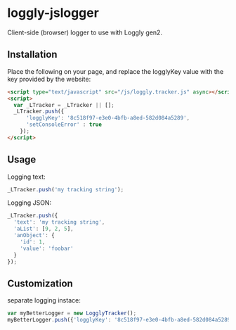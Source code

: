loggly-jslogger
===============

Client-side (browser) logger to use with Loggly gen2.

Installation
------------

Place the following on your page, and replace the logglyKey value with the key provided by the website:
```html
<script type="text/javascript" src="/js/loggly.tracker.js" async></script>
<script>
  var _LTracker = _LTracker || [];
  _LTracker.push({
      'logglyKey': '8c518f97-e3e0-4bfb-a8ed-582d084a5289',
      'setConsoleError' : true
    });
</script>
```

Usage
-----
Logging text:
```javascript
_LTracker.push('my tracking string');
```

Logging JSON:
```javascript
_LTracker.push({
  'text': 'my tracking string',
  'aList': [9, 2, 5],
  'anObject': {
    'id': 1,
    'value': 'foobar'
  }
});
```

Customization
-------------

separate logging instace:
```javascript
var myBetterLogger = new LogglyTracker();
myBetterLogger.push({'logglyKey': '8c518f97-e3e0-4bfb-a8ed-582d084a5289' });  // push a loggly key to initialize
```
